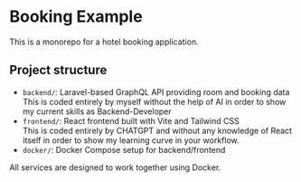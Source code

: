 # Booking Example

This is a monorepo for a hotel booking application.

## Project structure

- `backend/`: Laravel-based GraphQL API providing room and booking data\
    This is coded entirely by myself without the help of AI in order to show my current skills as Backend-Developer
- `frontend/`: React frontend built with Vite and Tailwind CSS\
    This is coded entirely by CHATGPT and without any knowledge of React itself in order to show my learning curve in your workflow. 
- `docker/`: Docker Compose setup for backend/frontend

All services are designed to work together using Docker.
